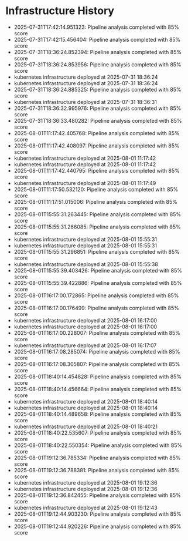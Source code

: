 # Infrastructure History

- 2025-07-31T17:42:14.951323: Pipeline analysis completed with 85% score
- 2025-07-31T17:42:15.456404: Pipeline analysis completed with 85% score
- 2025-07-31T18:36:24.852394: Pipeline analysis completed with 85% score
- 2025-07-31T18:36:24.853956: Pipeline analysis completed with 85% score
- kubernetes infrastructure deployed at 2025-07-31 18:36:24
- kubernetes infrastructure deployed at 2025-07-31 18:36:24
- 2025-07-31T18:36:24.885325: Pipeline analysis completed with 85% score
- kubernetes infrastructure deployed at 2025-07-31 18:36:31
- 2025-07-31T18:36:32.995976: Pipeline analysis completed with 85% score
- 2025-07-31T18:36:33.480282: Pipeline analysis completed with 85% score
- 2025-08-01T11:17:42.405768: Pipeline analysis completed with 85% score
- 2025-08-01T11:17:42.408097: Pipeline analysis completed with 85% score
- kubernetes infrastructure deployed at 2025-08-01 11:17:42
- kubernetes infrastructure deployed at 2025-08-01 11:17:42
- 2025-08-01T11:17:42.440795: Pipeline analysis completed with 85% score
- kubernetes infrastructure deployed at 2025-08-01 11:17:49
- 2025-08-01T11:17:50.532120: Pipeline analysis completed with 85% score
- 2025-08-01T11:17:51.015006: Pipeline analysis completed with 85% score
- 2025-08-01T15:55:31.263445: Pipeline analysis completed with 85% score
- 2025-08-01T15:55:31.266085: Pipeline analysis completed with 85% score
- kubernetes infrastructure deployed at 2025-08-01 15:55:31
- kubernetes infrastructure deployed at 2025-08-01 15:55:31
- 2025-08-01T15:55:31.296851: Pipeline analysis completed with 85% score
- kubernetes infrastructure deployed at 2025-08-01 15:55:38
- 2025-08-01T15:55:39.403426: Pipeline analysis completed with 85% score
- 2025-08-01T15:55:39.422886: Pipeline analysis completed with 85% score
- 2025-08-01T16:17:00.172865: Pipeline analysis completed with 85% score
- 2025-08-01T16:17:00.176499: Pipeline analysis completed with 85% score
- kubernetes infrastructure deployed at 2025-08-01 16:17:00
- kubernetes infrastructure deployed at 2025-08-01 16:17:00
- 2025-08-01T16:17:00.228007: Pipeline analysis completed with 85% score
- kubernetes infrastructure deployed at 2025-08-01 16:17:07
- 2025-08-01T16:17:08.285074: Pipeline analysis completed with 85% score
- 2025-08-01T16:17:08.305807: Pipeline analysis completed with 85% score
- 2025-08-01T18:40:14.454828: Pipeline analysis completed with 85% score
- 2025-08-01T18:40:14.456664: Pipeline analysis completed with 85% score
- kubernetes infrastructure deployed at 2025-08-01 18:40:14
- kubernetes infrastructure deployed at 2025-08-01 18:40:14
- 2025-08-01T18:40:14.489658: Pipeline analysis completed with 85% score
- kubernetes infrastructure deployed at 2025-08-01 18:40:21
- 2025-08-01T18:40:22.535607: Pipeline analysis completed with 85% score
- 2025-08-01T18:40:22.550354: Pipeline analysis completed with 85% score
- 2025-08-01T19:12:36.785334: Pipeline analysis completed with 85% score
- 2025-08-01T19:12:36.788381: Pipeline analysis completed with 85% score
- kubernetes infrastructure deployed at 2025-08-01 19:12:36
- kubernetes infrastructure deployed at 2025-08-01 19:12:36
- 2025-08-01T19:12:36.842455: Pipeline analysis completed with 85% score
- kubernetes infrastructure deployed at 2025-08-01 19:12:43
- 2025-08-01T19:12:44.903230: Pipeline analysis completed with 85% score
- 2025-08-01T19:12:44.920226: Pipeline analysis completed with 85% score
